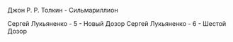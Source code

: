 Джон Р. Р. Толкин - Сильмариллион

Сергей Лукьяненко - 5 - Новый Дозор
Сергей Лукьяненко - 6 - Шестой Дозор
